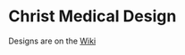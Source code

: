 # Christ Medical Design

Designs are on the [Wiki](https://github.com/christmedical/christ-medical-design/wiki)
